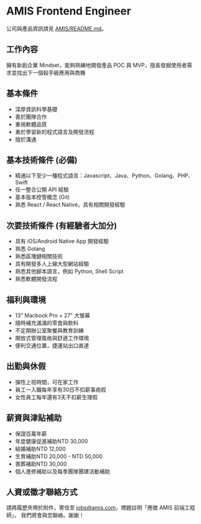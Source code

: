 # AMIS Frontend Engineer

公司與產品資訊請見 [AMIS/README.md](README.md)。

## 工作內容

擁有新創企業 Mindset，能夠熟練地開發產品 POC 與 MVP，擅長發掘使用者需求並找出下一個殺手級應用與商機

## 基本條件
* 深厚資訊科學基礎
* 善於團隊合作
* 重視軟體品質
* 勇於學習新的程式語言及開發流程
* 擅於溝通

## 基本技術條件 (必備)
* 精通以下至少一種程式語言：Javascript、Java、Python、Golang、PHP、Swift
* 任一整合公開 API 經驗
* 基本版本控管概念 (Git)
* 熟悉 React / React Native，具有相關開發經驗

## 次要技術條件 (有經驗者大加分)
* 具有 iOS/Android Native App 開發經驗
* 熟悉 Golang
* 熟悉區塊鏈相關技術
* 具有開發多人上線大型網站經驗
* 熟悉其他腳本語言，例如 Python, Shell Script
* 熟悉軟體開發流程

## 福利與環境

* 13" Macbook Pro + 27" 大螢幕
* 隨時補充滿滿的零食與飲料
* 不定期辦公室聚餐與教育訓練
* 開放式管理風格與舒適工作環境
* 便利交通位置，捷運站出口直達

## 出勤與休假

* 彈性上班時間，可在家工作
* 員工一入職每年享有30日不扣薪事病假
* 女性員工每年還有3天不扣薪生理假

## 薪資與津貼補助

* 保證百萬年薪
* 年度健康促進補助NTD 30,000
* 結婚補助NTD 12,000 
* 生育補助NTD 20,000 - NTD 50,000
* 喪葬補助NTD 30,000 
* 個人進修補助以及每季團隊團建活動補助

## 人資或徵才聯絡方式
請將履歷夾帶於附件，寄信至 jobs@amis.com，標題註明「應徵 AMIS 前端工程師」， 我們將會與您聯絡。謝謝！
